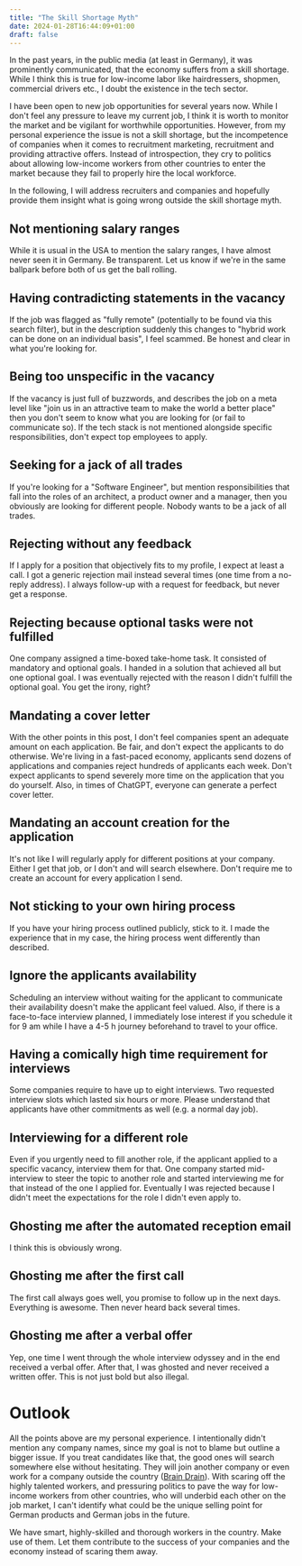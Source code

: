 ```yaml
---
title: "The Skill Shortage Myth"
date: 2024-01-28T16:44:09+01:00
draft: false
---
```


In the past years, in the public media (at least in Germany), it was
prominently communicated, that the economy suffers from a skill shortage. While
I think this is true for low-income labor like hairdressers, shopmen,
commercial drivers etc., I doubt the existence in the tech sector.

I have been open to new job opportunities for several years now. While I don't
feel any pressure to leave my current job, I think it is worth to monitor the
market and be vigilant for worthwhile opportunities. However, from my
personal experience the issue is not a skill shortage, but the incompetence of
companies when it comes to recruitment marketing, recruitment and providing
attractive offers. Instead of introspection, they cry to politics about
allowing low-income workers from other countries to enter the market
because they fail to properly hire the local workforce.

In the following, I will address recruiters and companies and hopefully provide
them insight what is going wrong outside the skill shortage myth.

## Not mentioning salary ranges

While it is usual in the USA to mention the salary ranges, I have almost never
seen it in Germany. Be transparent. Let us know if we're in the same ballpark
before both of us get the ball rolling.

## Having contradicting statements in the vacancy

If the job was flagged as "fully remote" (potentially to be found via this search
filter), but in the description suddenly this changes to "hybrid work can be
done on an individual basis", I feel scammed. Be honest and clear in what
you're looking for.

## Being too unspecific in the vacancy

If the vacancy is just full of buzzwords, and describes the job on a meta
level like "join us in an attractive team to make the world a better place"
then you don't seem to know what you are looking for (or fail to communicate
so). If the tech stack is not mentioned alongside specific responsibilities,
don't expect top employees to apply.

## Seeking for a jack of all trades

If you're looking for a "Software Engineer", but mention responsibilities that
fall into the roles of an architect, a product owner and a manager,
then you obviously are looking for different people. Nobody wants to be a jack
of all trades.

## Rejecting without any feedback

If I apply for a position that objectively fits to my profile, I expect at
least a call. I got a generic rejection mail instead several times (one time
from a no-reply address). I always follow-up with a request for feedback, but
never get a response.

## Rejecting because optional tasks were not fulfilled

One company assigned a time-boxed take-home task. It consisted of mandatory
and optional goals. I handed in a solution that achieved all but one optional
goal. I was eventually rejected with the reason I didn't fulfill the optional
goal. You get the irony, right?

## Mandating a cover letter

With the other points in this post, I don't feel companies spent an adequate
amount on each application. Be fair, and don't expect the applicants to do
otherwise. We're living in a fast-paced economy, applicants send dozens of
applications and companies reject hundreds of applicants each week. Don't
expect applicants to spend severely more time on the application that you do
yourself. Also, in times of ChatGPT, everyone can generate a perfect cover
letter.

## Mandating an account creation for the application

It's not like I will regularly apply for different positions at your company.
Either I get that job, or I don't and will search elsewhere. Don't require me
to create an account for every application I send.

## Not sticking to your own hiring process

If you have your hiring process outlined publicly, stick to it. I made the
experience that in my case, the hiring process went differently than described.

## Ignore the applicants availability

Scheduling an interview without waiting for the applicant to communicate their
availability doesn't make the applicant feel valued. Also, if there is a
face-to-face interview planned, I immediately lose interest if you schedule it
for 9 am while I have a 4-5 h journey beforehand to travel to your office.

## Having a comically high time requirement for interviews

Some companies require to have up to eight interviews. Two requested
interview slots which lasted six hours or more. Please understand that
applicants have other commitments as well (e.g. a normal day job).

## Interviewing for a different role

Even if you urgently need to fill another role, if the applicant applied to a
specific vacancy, interview them for that. One company started mid-interview to
steer the topic to another role and started interviewing me for that instead of
the one I applied for. Eventually I was rejected because I didn't meet the
expectations for the role I didn't even apply to.

## Ghosting me after the automated reception email

I think this is obviously wrong.

## Ghosting me after the first call

The first call always goes well, you promise to follow up in the next days.
Everything is awesome. Then never heard back several times.

## Ghosting me after **a verbal offer**

Yep, one time I went through the whole interview odyssey and in the end
received a verbal offer. After that, I was ghosted and never received a written
offer. This is not just bold but also illegal.

# Outlook

All the points above are my personal experience. I intentionally didn't mention
any company names, since my goal is not to blame but outline a bigger issue.
If you treat candidates like that, the good ones will search somewhere else
without hesitating. They will join another company or even work for a company
outside the country ([Brain Drain](https://en.wikipedia.org/wiki/Human_capital_flight)).
With scaring off the highly talented workers, and pressuring politics to pave
the way for low-income workers from other countries, who will underbid each
other on the job market, I can't identify what could be the unique selling
point for German products and German jobs in the future.

We have smart, highly-skilled and thorough workers in the country. Make use of
them. Let them contribute to the success of your companies and the economy
instead of scaring them away.
